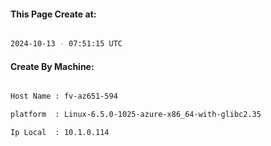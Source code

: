 
   
#### This Page Create at:

```bash

2024-10-13 - 07:51:15 UTC

```

#### Create By Machine:

```bash

Host Name : fv-az651-594

platform  : Linux-6.5.0-1025-azure-x86_64-with-glibc2.35

Ip Local  : 10.1.0.114

```

